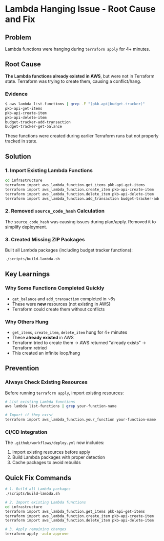 # Lambda Hanging Issue - Root Cause and Fix

## Problem
Lambda functions were hanging during `terraform apply` for 4+ minutes.

## Root Cause
**The Lambda functions already existed in AWS**, but were not in Terraform state. Terraform was trying to create them, causing a conflict/hang.

### Evidence
```bash
$ aws lambda list-functions | grep -E "(pkb-api|budget-tracker)"
pkb-api-get-items
pkb-api-create-item
pkb-api-delete-item
budget-tracker-add-transaction
budget-tracker-get-balance
```

These functions were created during earlier Terraform runs but not properly tracked in state.

## Solution

### 1. Import Existing Lambda Functions
```bash
cd infrastructure
terraform import aws_lambda_function.get_items pkb-api-get-items
terraform import aws_lambda_function.create_item pkb-api-create-item
terraform import aws_lambda_function.delete_item pkb-api-delete-item
terraform import aws_lambda_function.add_transaction budget-tracker-add-transaction
```

### 2. Removed `source_code_hash` Calculation
The `source_code_hash` was causing issues during plan/apply. Removed it to simplify deployment.

### 3. Created Missing ZIP Packages
Built all Lambda packages (including budget tracker functions):
```bash
./scripts/build-lambda.sh
```

## Key Learnings

### Why Some Functions Completed Quickly
- `get_balance` and `add_transaction` completed in ~6s
- These were **new** resources (not existing in AWS)
- Terraform could create them without conflicts

### Why Others Hung
- `get_items`, `create_item`, `delete_item` hung for 4+ minutes
- These **already existed** in AWS
- Terraform tried to create them → AWS returned "already exists" → Terraform retried
- This created an infinite loop/hang

## Prevention

### Always Check Existing Resources
Before running `terraform apply`, import existing resources:
```bash
# List existing Lambda functions
aws lambda list-functions | grep your-function-name

# Import if they exist
terraform import aws_lambda_function.your_function your-function-name
```

### CI/CD Integration
The `.github/workflows/deploy.yml` now includes:
1. Import existing resources before apply
2. Build Lambda packages with proper detection
3. Cache packages to avoid rebuilds

## Quick Fix Commands

```bash
# 1. Build all Lambda packages
./scripts/build-lambda.sh

# 2. Import existing Lambda functions
cd infrastructure
terraform import aws_lambda_function.get_items pkb-api-get-items
terraform import aws_lambda_function.create_item pkb-api-create-item  
terraform import aws_lambda_function.delete_item pkb-api-delete-item

# 3. Apply remaining changes
terraform apply -auto-approve
```

